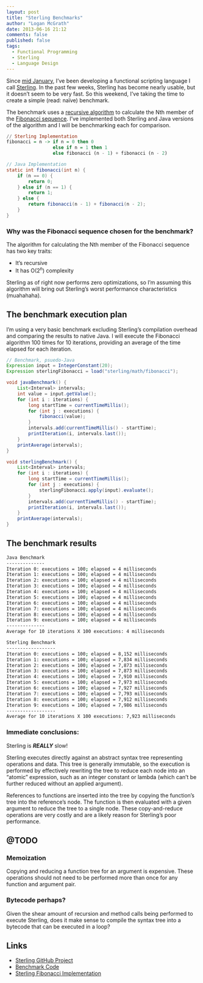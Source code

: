 ```yaml
---
layout: post
title: "Sterling Benchmarks"
author: "Logan McGrath"
date: 2013-06-16 21:12
comments: false
published: false
tags:
  - Functional Programming
  - Sterling
  - Language Design
---
```


Since [mid January][], I’ve been developing a functional scripting language I 
call [Sterling][]. In the past few weeks, Sterling has become nearly usable, but
it doesn’t seem to be very fast. So this weekend, I’ve taking the time to create 
a simple (read: na&iuml;ve) benchmark.

<!--more-->

The benchmark uses a [recursive algorithm][] to calculate the Nth member of the 
[Fibonacci sequence][]. I’ve implemented both Sterling and Java versions of the 
algorithm and I will be benchmarking each for comparison.

```haskell
// Sterling Implementation
fibonacci = n -> if n = 0 then 0
                 else if n = 1 then 1
                 else fibonacci (n - 1) + fibonacci (n - 2)
```

```java
// Java Implementation
static int fibonacci(int n) {
    if (n == 0) {
        return 0;
    } else if (n == 1) {
        return 1;
    } else {
        return fibonacci(n - 1) + fibonacci(n - 2);
    }
}
```

### Why was the Fibonacci sequence chosen for the benchmark?

The algorithm for calculating the Nth member of the Fibonacci sequence has two 
key traits:

* It’s recursive
* It has O(2<sup>n</sup>) complexity

Sterling as of right now performs zero optimizations, so I’m assuming this 
algorithm will bring out Sterling’s worst performance characteristics 
(muahahaha).

## The benchmark execution plan

I’m using a very basic benchmark excluding Sterling’s compilation overhead and 
comparing the results to native Java. I will execute the Fibonacci algorithm 100 
times for 10 iterations, providing an average of the time elapsed for each 
iteration.

```java
// Benchmark, psuedo-Java
Expression input = IntegerConstant(20);
Expression sterlingFibonacci = load("sterling/math/fibonacci");

void javaBenchmark() {
    List<Interval> intervals;
    int value = input.getValue();
    for (int i : iterations) {
        long startTime = currentTimeMillis();
        for (int j : executions) {
            fibonacci(value);
        }
        intervals.add(currentTimeMillis() - startTime);
        printIteration(i, intervals.last());
    }
    printAverage(intervals);
}

void sterlingBenchmark() {
    List<Interval> intervals;
    for (int i : iterations) {
        long startTime = currentTimeMillis();
        for (int j : executions) {
            sterlingFibonacci.apply(input).evaluate();
        }
        intervals.add(currentTimeMillis() - startTime);
        printIteration(i, intervals.last());
    }
    printAverage(intervals);
}
```

## The benchmark results

```bash
Java Benchmark
--------------
Iteration 0: executions = 100; elapsed = 4 milliseconds
Iteration 1: executions = 100; elapsed = 4 milliseconds
Iteration 2: executions = 100; elapsed = 4 milliseconds
Iteration 3: executions = 100; elapsed = 4 milliseconds
Iteration 4: executions = 100; elapsed = 4 milliseconds
Iteration 5: executions = 100; elapsed = 4 milliseconds
Iteration 6: executions = 100; elapsed = 4 milliseconds
Iteration 7: executions = 100; elapsed = 4 milliseconds
Iteration 8: executions = 100; elapsed = 4 milliseconds
Iteration 9: executions = 100; elapsed = 4 milliseconds
--------------
Average for 10 iterations X 100 executions: 4 milliseconds

Sterling Benchmark
------------------
Iteration 0: executions = 100; elapsed = 8,152 milliseconds
Iteration 1: executions = 100; elapsed = 7,834 milliseconds
Iteration 2: executions = 100; elapsed = 7,873 milliseconds
Iteration 3: executions = 100; elapsed = 7,873 milliseconds
Iteration 4: executions = 100; elapsed = 7,910 milliseconds
Iteration 5: executions = 100; elapsed = 7,973 milliseconds
Iteration 6: executions = 100; elapsed = 7,927 milliseconds
Iteration 7: executions = 100; elapsed = 7,793 milliseconds
Iteration 8: executions = 100; elapsed = 7,912 milliseconds
Iteration 9: executions = 100; elapsed = 7,986 milliseconds
------------------
Average for 10 iterations X 100 executions: 7,923 milliseconds
```

### Immediate conclusions:

Sterling is _**REALLY**_ slow!

Sterling executes directly against an abstract syntax tree representing 
operations and data. This tree is generally immutable, so the execution is 
performed by effectively rewriting the tree to reduce each node into an “atomic” 
expression, such as an integer constant or lambda (which can’t be further 
reduced without an applied argument).

References to functions are inserted into the tree by copying the function’s 
tree into the reference’s node. The function is then evaluated with a given 
argument to reduce the tree to a single node. These copy-and-reduce operations
are very costly and are a likely reason for Sterling’s poor performance.

## @TODO

### Memoization

Copying and reducing a function tree for an argument is expensive. These 
operations should not need to be performed more than once for any function and 
argument pair.

### Bytecode perhaps?

Given the shear amount of recursion and method calls being performed to execute 
Sterling, does it make sense to compile the syntax tree into a bytecode that can 
be executed in a loop?

## Links

* [Sterling GitHub Project][]
* [Benchmark Code][]
* [Sterling Fibonacci Implementation][]

[mid January]: https://github.com/lmcgrath/sterling/tree/8b58ce4d4b080b353f7870ec0c0c30639fb2fa7b
[Sterling]: https://github.com/lmcgrath/sterling
[recursive algorithm]: http://en.wikipedia.org/wiki/Dynamic_programming#Fibonacci_sequence
[Fibonacci sequence]: http://en.wikipedia.org/wiki/Fibonacci_sequence
[Sterling GitHub Project]: https://github.com/lmcgrath/sterling
[Benchmark Code]: https://github.com/lmcgrath/sterling/blob/post_20130616_sterling_benchmark/src/test/java/sterling/math/FibonacciBenchmarkTest.java
[Sterling Fibonacci Implementation]: https://github.com/lmcgrath/sterling/blob/post_20130616_sterling_benchmark/src/main/resources/sterling/math/_base.ag
